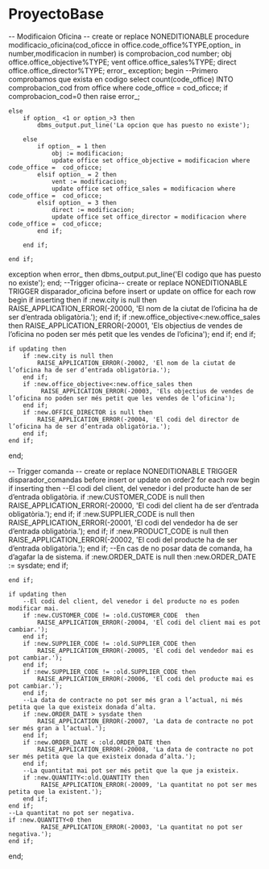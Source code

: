 # ProyectoBase
-- Modificaion Oficina --
create or replace NONEDITIONABLE procedure modificacio_oficina(cod_oficce in office.code_office%TYPE,option_ in number,modificacion in number) 
is
    comprobacion_cod number;
    obj office.office_objective%TYPE;
    vent office.office_sales%TYPE;
    direct office.office_director%TYPE;
    error_ exception;
begin
    --Primero comprobamos que exista en codigo
    select count(code_office) INTO comprobacion_cod from office where code_office = cod_oficce;
    if comprobacion_cod=0 then
        raise error_;

    else
        if option_ <1 or option_>3 then
            dbms_output.put_line('La opcion que has puesto no existe');

        else
            if option_ = 1 then
                obj := modificacion; 
                update office set office_objective = modificacion where code_office =  cod_oficce;
            elsif option_ = 2 then
                vent := modificacion; 
                update office set office_sales = modificacion where code_office =  cod_oficce;
            elsif option_ = 3 then
                direct := modificacion; 
                update office set office_director = modificacion where code_office =  cod_oficce;
            end if;

        end if;

    end if;
exception 
    when error_ then
        dbms_output.put_line('El codigo que has puesto  no existe');
end;
--Trigger oficina--
create or replace NONEDITIONABLE TRIGGER disparador_oficina 
before insert or update
on office
for each row 
begin
    if inserting then
        if :new.city is null then
            RAISE_APPLICATION_ERROR(-20000, 'El nom de la ciutat de l’oficina ha de ser d’entrada obligatòria.');
        end if;
        if :new.office_objective<:new.office_sales then
             RAISE_APPLICATION_ERROR(-20001, 'Els objectius de vendes de l’oficina no poden ser més petit que les vendes de l’oficina');
        end if;
    end if;

    if updating then
        if :new.city is null then
            RAISE_APPLICATION_ERROR(-20002, 'El nom de la ciutat de l’oficina ha de ser d’entrada obligatòria.');
        end if;
        if :new.office_objective<:new.office_sales then
             RAISE_APPLICATION_ERROR(-20003, 'Els objectius de vendes de l’oficina no poden ser més petit que les vendes de l’oficina');
        end if;
        if :new.OFFICE_DIRECTOR is null then
            RAISE_APPLICATION_ERROR(-20004, 'El codi del director de l’oficina ha de ser d’entrada obligatòria.');
        end if;
    end if;
end;

-- Trigger comanda --
create or replace NONEDITIONABLE TRIGGER disparador_comandas 
before insert or update
on order2
for each row 
begin
    if inserting then
        --El codi del client, del venedor i del producte han de ser d’entrada obligatòria.
        if :new.CUSTOMER_CODE is null then
            RAISE_APPLICATION_ERROR(-20000, 'El codi del client ha de ser d’entrada obligatòria.');
        end if;
        if :new.SUPPLIER_CODE is null then
            RAISE_APPLICATION_ERROR(-20001, 'El codi del vendedor ha de ser d’entrada obligatòria.');
        end if;
        if :new.PRODUCT_CODE is null then
            RAISE_APPLICATION_ERROR(-20002, 'El codi del producte ha de ser d’entrada obligatòria.');
        end if;
        --En cas de no posar data de comanda, ha d’agafar la de sistema.
        if :new.ORDER_DATE is null then
            :new.ORDER_DATE := sysdate;
        end if;

    end if;

    if updating then
        --El codi del client, del venedor i del producte no es poden modificar mai.
        if :new.CUSTOMER_CODE != :old.CUSTOMER_CODE  then
            RAISE_APPLICATION_ERROR(-20004, 'El codi del client mai es pot cambiar.');
        end if;
        if :new.SUPPLIER_CODE != :old.SUPPLIER_CODE then
            RAISE_APPLICATION_ERROR(-20005, 'El codi del vendedor mai es pot cambiar.');
        end if;
        if :new.SUPPLIER_CODE != :old.SUPPLIER_CODE then
            RAISE_APPLICATION_ERROR(-20006, 'El codi del producte mai es pot cambiar.');
        end if;
        --La data de contracte no pot ser més gran a l’actual, ni més petita que la que existeix donada d’alta.
        if :new.ORDER_DATE > sysdate then
            RAISE_APPLICATION_ERROR(-20007, 'La data de contracte no pot ser més gran a l’actual.');
        end if;
        if :new.ORDER_DATE < :old.ORDER_DATE then
            RAISE_APPLICATION_ERROR(-20008, 'La data de contracte no pot ser més petita que la que existeix donada d’alta.');
        end if;
        --La quantitat mai pot ser més petit que la que ja existeix.
        if :new.QUANTITY<:old.QUANTITY then
             RAISE_APPLICATION_ERROR(-20009, 'La quantitat no pot ser mes petita que la existent.');
        end if;
    end if;
    --La quantitat no pot ser negativa.
    if :new.QUANTITY<0 then
             RAISE_APPLICATION_ERROR(-20003, 'La quantitat no pot ser negativa.');
    end if;
end;
